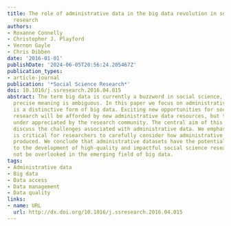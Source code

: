 ```yaml
---
title: The role of administrative data in the big data revolution in social science
  research
authors:
- Roxanne Connelly
- Christopher J. Playford
- Vernon Gayle
- Chris Dibben
date: '2016-01-01'
publishDate: '2024-06-05T20:56:24.205467Z'
publication_types:
- article-journal
publication: '*Social Science Research*'
doi: 10.1016/j.ssresearch.2016.04.015
abstract: The term big data is currently a buzzword in social science, however its
  precise meaning is ambiguous. In this paper we focus on administrative data which
  is a distinctive form of big data. Exciting new opportunities for social science
  research will be afforded by new administrative data resources, but these are currently
  under appreciated by the research community. The central aim of this paper is to
  discuss the challenges associated with administrative data. We emphasise that it
  is critical for researchers to carefully consider how administrative data has been
  produced. We conclude that administrative datasets have the potential to contribute
  to the development of high-quality and impactful social science research, and should
  not be overlooked in the emerging field of big data.
tags:
- Administrative data
- Big data
- Data access
- Data management
- Data quality
links:
- name: URL
  url: http://dx.doi.org/10.1016/j.ssresearch.2016.04.015
---
```

